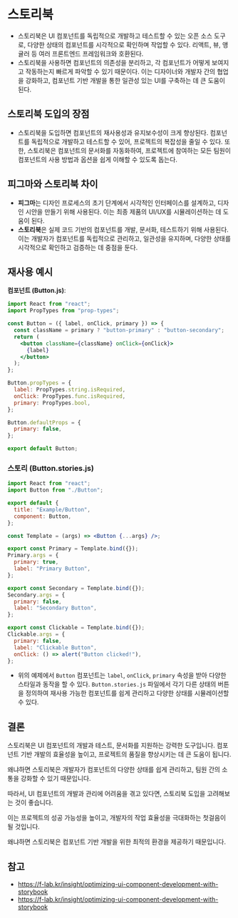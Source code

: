 # 스토리북

- 스토리북은 UI 컴포넌트를 독립적으로 개발하고 테스트할 수 있는 오픈 소스 도구로, 다양한 상태의 컴포넌트를 시각적으로 확인하며 작업할 수 있다. 리액트, 뷰, 앵귤러 등 여러 프론트엔드 프레임워크와 호환된다.
- 스토리북을 사용하면 컴포넌트의 의존성을 분리하고, 각 컴포넌트가 어떻게 보여지고 작동하는지 빠르게 파악할 수 있기 때문이다. 이는 디자이너와 개발자 간의 협업을 강화하고, 컴포넌트 기반 개발을 통한 일관성 있는 UI를 구축하는 데 큰 도움이 된다.

## **스토리북 도입의 장점**

- 스토리북을 도입하면 컴포넌트의 재사용성과 유지보수성이 크게 향상된다. 컴포넌트를 독립적으로 개발하고 테스트할 수 있어, 프로젝트의 복잡성을 줄일 수 있다. 또한, 스토리북은 컴포넌트의 문서화를 자동화하여, 프로젝트에 참여하는 모든 팀원이 컴포넌트의 사용 방법과 옵션을 쉽게 이해할 수 있도록 돕는다.

## 피그마와 스토리북 차이

- **피그마**는 디자인 프로세스의 초기 단계에서 시각적인 인터페이스를 설계하고, 디자인 시안을 만들기 위해 사용된다. 이는 최종 제품의 UI/UX를 시뮬레이션하는 데 도움이 된다.
- **스토리북**은 실제 코드 기반의 컴포넌트를 개발, 문서화, 테스트하기 위해 사용된다. 이는 개발자가 컴포넌트를 독립적으로 관리하고, 일관성을 유지하며, 다양한 상태를 시각적으로 확인하고 검증하는 데 중점을 둔다.

## 재사용 예시

**컴포넌트 (Button.js)**:

```jsx
import React from "react";
import PropTypes from "prop-types";

const Button = ({ label, onClick, primary }) => {
  const className = primary ? "button-primary" : "button-secondary";
  return (
    <button className={className} onClick={onClick}>
      {label}
    </button>
  );
};

Button.propTypes = {
  label: PropTypes.string.isRequired,
  onClick: PropTypes.func.isRequired,
  primary: PropTypes.bool,
};

Button.defaultProps = {
  primary: false,
};

export default Button;
```

### **스토리 (Button.stories.js)**

```jsx
import React from "react";
import Button from "./Button";

export default {
  title: "Example/Button",
  component: Button,
};

const Template = (args) => <Button {...args} />;

export const Primary = Template.bind({});
Primary.args = {
  primary: true,
  label: "Primary Button",
};

export const Secondary = Template.bind({});
Secondary.args = {
  primary: false,
  label: "Secondary Button",
};

export const Clickable = Template.bind({});
Clickable.args = {
  primary: false,
  label: "Clickable Button",
  onClick: () => alert("Button clicked!"),
};
```

- 위의 예제에서 `Button` 컴포넌트는 `label`, `onClick`, `primary` 속성을 받아 다양한 스타일과 동작을 할 수 있다. `Button.stories.js` 파일에서 각기 다른 상태의 버튼을 정의하여 재사용 가능한 컴포넌트를 쉽게 관리하고 다양한 상태를 시뮬레이션할 수 있다.

## 결론

스토리북은 UI 컴포넌트의 개발과 테스트, 문서화를 지원하는 강력한 도구입니다. 컴포넌트 기반 개발의 효율성을 높이고, 프로젝트의 품질을 향상시키는 데 큰 도움이 됩니다.

왜냐하면 스토리북은 개발자가 컴포넌트의 다양한 상태를 쉽게 관리하고, 팀원 간의 소통을 강화할 수 있기 때문입니다.

따라서, UI 컴포넌트의 개발과 관리에 어려움을 겪고 있다면, 스토리북 도입을 고려해보는 것이 좋습니다.

이는 프로젝트의 성공 가능성을 높이고, 개발자의 작업 효율성을 극대화하는 첫걸음이 될 것입니다.

왜냐하면 스토리북은 컴포넌트 기반 개발을 위한 최적의 환경을 제공하기 때문입니다.

## 참고

- https://f-lab.kr/insight/optimizing-ui-component-development-with-storybook
- https://f-lab.kr/insight/optimizing-ui-component-development-with-storybook
